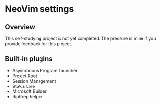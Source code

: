 NeoVim settings
===============

## Overview
This self-studying project is not yet completed. The pressure is mine if you provide feedback for this project.

## Built-in plugins
- Asyncronous Program Launcher
- Project Root
- Session Management
- Status Line
- Microsoft Builder
- RipGrep helper
